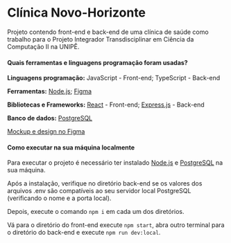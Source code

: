 # Clínica Novo-Horizonte
Projeto contendo front-end e back-end de uma clínica de saúde como trabalho para o Projeto Integrador Transdisciplinar em Ciência da Computação II na UNIPÊ.

#### Quais ferramentas e linguagens programação foram usadas?
**Linguagens programação:** JavaScript - Front-end; TypeScript - Back-end

**Ferramentas:** [Node.js](https://nodejs.org/); [Figma](https://www.figma.com)

**Bibliotecas e Frameworks:** [React](https://react.dev/) - Front-end; [Express.js](https://expressjs.com) - Back-end

**Banco de dados:** [PostgreSQL](https://www.postgresql.org/)

[Mockup e design no Figma](https://www.figma.com/design/pi4Of8UqbJeX2HxsxUd8VO/Mockup-Cl%C3%ADnicas-de-Sa%C3%BAde?node-id=0-1&t=LfPpfStON2k3VUgF-1)

#### Como executar na sua máquina localmente

Para executar o projeto é necessário ter instalado [Node.js](https://nodejs.org/) e [PostgreSQL](https://www.postgresql.org/) na sua máquina.

Após a instalação, verifique no diretório back-end se os valores dos arquivos .env são compatíveis ao seu servidor local PostgreSQL (verificando o nome e a porta local).

Depois, execute o comando `npm i` em cada um dos diretórios.

Vá para o diretório do front-end execute `npm start`, abra outro terminal para o diretório do back-end e execute `npm run dev:local`.
